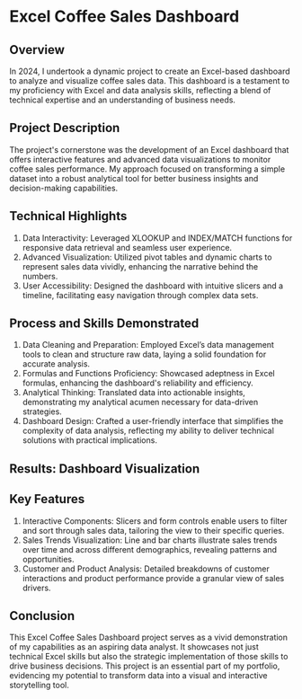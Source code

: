 # Excel Coffee Sales Dashboard 

## Overview

In 2024, I undertook a dynamic project to create an Excel-based dashboard to analyze and visualize coffee sales data. This dashboard is a testament to my proficiency with Excel and data analysis skills, reflecting a blend of technical expertise and an understanding of business needs.

## Project Description

The project's cornerstone was the development of an Excel dashboard that offers interactive features and advanced data visualizations to monitor coffee sales performance. My approach focused on transforming a simple dataset into a robust analytical tool for better business insights and decision-making capabilities.

## Technical Highlights

1. Data Interactivity: Leveraged XLOOKUP and INDEX/MATCH functions for responsive data retrieval and seamless user experience.
2. Advanced Visualization: Utilized pivot tables and dynamic charts to represent sales data vividly, enhancing the narrative behind the numbers.
3. User Accessibility: Designed the dashboard with intuitive slicers and a timeline, facilitating easy navigation through complex data sets.

## Process and Skills Demonstrated
1. Data Cleaning and Preparation: Employed Excel’s data management tools to clean and structure raw data, laying a solid foundation for accurate analysis.
2. Formulas and Functions Proficiency: Showcased adeptness in Excel formulas, enhancing the dashboard's reliability and efficiency.
3. Analytical Thinking: Translated data into actionable insights, demonstrating my analytical acumen necessary for data-driven strategies.
4. Dashboard Design: Crafted a user-friendly interface that simplifies the complexity of data analysis, reflecting my ability to deliver technical solutions with practical implications.

## Results: Dashboard Visualization


## Key Features
1. Interactive Components: Slicers and form controls enable users to filter and sort through sales data, tailoring the view to their specific queries.
2. Sales Trends Visualization: Line and bar charts illustrate sales trends over time and across different demographics, revealing patterns and opportunities.
3. Customer and Product Analysis: Detailed breakdowns of customer interactions and product performance provide a granular view of sales drivers.

## Conclusion
This Excel Coffee Sales Dashboard project serves as a vivid demonstration of my capabilities as an aspiring data analyst. It showcases not just technical Excel skills but also the strategic implementation of those skills to drive business decisions. This project is an essential part of my portfolio, evidencing my potential to transform data into a visual and interactive storytelling tool.
